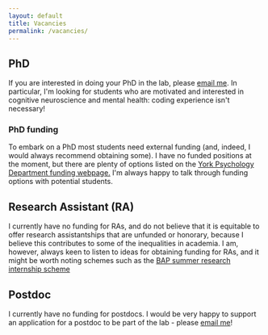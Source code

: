 ```yaml
---
layout: default
title: Vacancies
permalink: /vacancies/
---
```

<div class="blurb">
	<h2>PhD</h2>
  <p>If you are interested in doing your PhD in the lab, please <a href="mailto:alex.pike@york.ac.uk">email me</a>. In particular, I'm looking for students who are motivated and interested in cognitive neuroscience and mental health: coding experience isn't necessary! </p>
  <h3>PhD funding</h3> 
  <p>To embark on a PhD most students need external funding (and, indeed, I would always recommend obtaining some). I have no funded positions at the moment, but there are plenty of options listed on the <a href="https://www.york.ac.uk/psychology/prospective/postgraduate/research/funding/#:~:text=We%20regularly%20receive%20funding%20for,maintenance%20grant%20for%20living%20expenses.">York Psychology Department funding webpage.</a> I'm always happy to talk through funding options with potential students.</p>
  <h2>Research Assistant (RA)</h2>
  <p>I currently have no funding for RAs, and do not believe that it is equitable to offer research assistantships that are unfunded or honorary, because I believe this contributes to some of the inequalities in academia. I am, however, always keen to listen to ideas for obtaining funding for RAs, and it might be worth noting schemes such as the <a href="https://www.bap.org.uk/internship.php">BAP summer research internship scheme</a> </p>
  <h2>Postdoc</h2>
  <p>I currently have no funding for postdocs. I would be very happy to support an application for a postdoc to be part of the lab - please <a href="mailto:alex.pike@york.ac.uk">email me</a>! </p>
	<br>
</div><!-- /.blurb -->